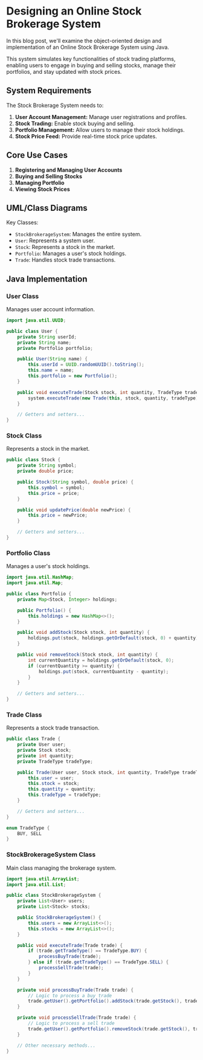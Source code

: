# Designing an Online Stock Brokerage System

In this blog post, we'll examine the object-oriented design and implementation of an Online Stock Brokerage System using Java. 

This system simulates key functionalities of stock trading platforms, enabling users to engage in buying and selling stocks, manage their portfolios, and stay updated with stock prices.

## System Requirements

The Stock Brokerage System needs to:

1. **User Account Management:** Manage user registrations and profiles.
2. **Stock Trading:** Enable stock buying and selling.
3. **Portfolio Management:** Allow users to manage their stock holdings.
4. **Stock Price Feed:** Provide real-time stock price updates.

## Core Use Cases

1. **Registering and Managing User Accounts**
2. **Buying and Selling Stocks**
3. **Managing Portfolio**
4. **Viewing Stock Prices**

## UML/Class Diagrams

Key Classes:

- `StockBrokerageSystem`: Manages the entire system.
- `User`: Represents a system user.
- `Stock`: Represents a stock in the market.
- `Portfolio`: Manages a user's stock holdings.
- `Trade`: Handles stock trade transactions.

## Java Implementation

### User Class
Manages user account information.

```java
import java.util.UUID;

public class User {
    private String userId;
    private String name;
    private Portfolio portfolio;

    public User(String name) {
        this.userId = UUID.randomUUID().toString();
        this.name = name;
        this.portfolio = new Portfolio();
    }

    public void executeTrade(Stock stock, int quantity, TradeType tradeType, StockBrokerageSystem system) {
        system.executeTrade(new Trade(this, stock, quantity, tradeType));
    }

    // Getters and setters...
}
```
### Stock Class
Represents a stock in the market.
```java
public class Stock {
    private String symbol;
    private double price;

    public Stock(String symbol, double price) {
        this.symbol = symbol;
        this.price = price;
    }

    public void updatePrice(double newPrice) {
        this.price = newPrice;
    }

    // Getters and setters...
}
```
### Portfolio Class
Manages a user's stock holdings.
```java
import java.util.HashMap;
import java.util.Map;

public class Portfolio {
    private Map<Stock, Integer> holdings;

    public Portfolio() {
        this.holdings = new HashMap<>();
    }

    public void addStock(Stock stock, int quantity) {
        holdings.put(stock, holdings.getOrDefault(stock, 0) + quantity);
    }

    public void removeStock(Stock stock, int quantity) {
        int currentQuantity = holdings.getOrDefault(stock, 0);
        if (currentQuantity >= quantity) {
            holdings.put(stock, currentQuantity - quantity);
        }
    }

    // Getters and setters...
}
```
### Trade Class
Represents a stock trade transaction.
```java
public class Trade {
    private User user;
    private Stock stock;
    private int quantity;
    private TradeType tradeType;

    public Trade(User user, Stock stock, int quantity, TradeType tradeType) {
        this.user = user;
        this.stock = stock;
        this.quantity = quantity;
        this.tradeType = tradeType;
    }

    // Getters and setters...
}

enum TradeType {
    BUY, SELL
}
```
### StockBrokerageSystem Class
Main class managing the brokerage system.
```java
import java.util.ArrayList;
import java.util.List;

public class StockBrokerageSystem {
    private List<User> users;
    private List<Stock> stocks;

    public StockBrokerageSystem() {
        this.users = new ArrayList<>();
        this.stocks = new ArrayList<>();
    }

    public void executeTrade(Trade trade) {
        if (trade.getTradeType() == TradeType.BUY) {
            processBuyTrade(trade);
        } else if (trade.getTradeType() == TradeType.SELL) {
            processSellTrade(trade);
        }
    }

    private void processBuyTrade(Trade trade) {
        // Logic to process a buy trade
        trade.getUser().getPortfolio().addStock(trade.getStock(), trade.getQuantity());
    }

    private void processSellTrade(Trade trade) {
        // Logic to process a sell trade
        trade.getUser().getPortfolio().removeStock(trade.getStock(), trade.getQuantity());
    }

    // Other necessary methods...
}
```
